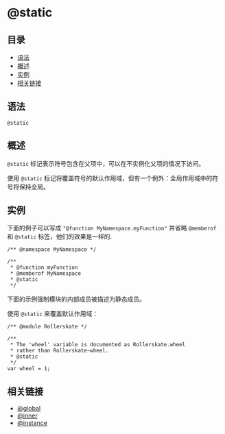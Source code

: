 <!--
title: @static
order: 359
author: yuer
-->

# @static

## 目录

- [语法](#语法)
- [概述](#概述)
- [实例](#实例)
- [相关链接](#相关链接)

## 语法

```
@static
```

## 概述

`@static` 标记表示符号包含在父项中，可以在不实例化父项的情况下访问。

使用 `@static` 标记将覆盖符号的默认作用域，但有一个例外：全局作用域中的符号将保持全局。

## 实例

下面的例子可以写成 `"@function MyNamespace.myFunction"` 并省略 `@memberof` 和 `@static` 标签，他们的效果是一样的.

```
/** @namespace MyNamespace */

/**
 * @function myFunction
 * @memberof MyNamespace
 * @static
 */
```

下面的示例强制模块的内部成员被描述为静态成员。

使用 `@static` 来覆盖默认作用域：

```
/** @module Rollerskate */

/**
 * The 'wheel' variable is documented as Rollerskate.wheel
 * rather than Rollerskate~wheel.
 * @static
 */
var wheel = 1;
```

## 相关链接

- [@global](./tags-global.md)
- [@inner](./tags-inner.md)
- [@instance](./tags-instance.md)